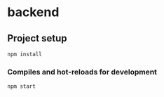 # backend

## Project setup
```
npm install
```

### Compiles and hot-reloads for development
```
npm start
```